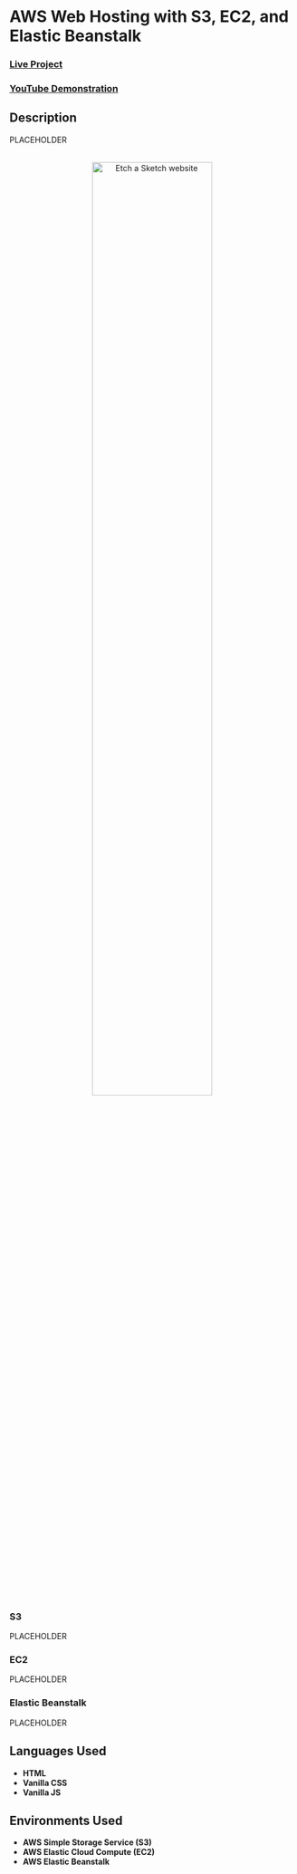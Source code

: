 <h1>AWS Web Hosting with S3, EC2, and Elastic Beanstalk</h1>

 ### [Live Project](http://jake-aws-webhosting-demo-bucket.s3-website-us-west-1.amazonaws.com)
 ### [YouTube Demonstration](https://youtu.be/l5wKv2yQRdY)
 
<h2>Description</h2>
PLACEHOLDER
<br />
<br />

<p align="center">
<img src="https://user-images.githubusercontent.com/50299748/214473156-4b533df7-5480-4e46-8f7b-415becfc1f7e.png" height="65%" width="65%" alt="Etch a Sketch website"/>
</p>

<h3>S3</h3>
PLACEHOLDER
<h3>EC2</h3>
PLACEHOLDER
<h3>Elastic Beanstalk</h3>
PLACEHOLDER

<h2>Languages Used</h2>

- <b>HTML</b>
- <b>Vanilla CSS</b>
- <b>Vanilla JS</b>

<h2>Environments Used</h2>

- <b>AWS Simple Storage Service (S3)</b>
- <b>AWS Elastic Cloud Compute (EC2)</b>
- <b>AWS Elastic Beanstalk</b>

